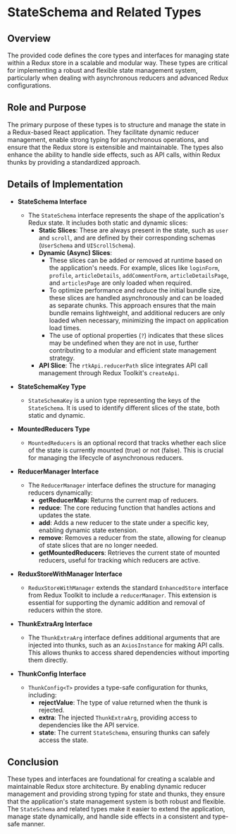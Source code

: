 # StateSchema and Related Types

## Overview
The provided code defines the core types and interfaces for managing state within a Redux store in a scalable and modular way. These types are critical for implementing a robust and flexible state management system, particularly when dealing with asynchronous reducers and advanced Redux configurations.

## Role and Purpose
The primary purpose of these types is to structure and manage the state in a Redux-based React application. They facilitate dynamic reducer management, enable strong typing for asynchronous operations, and ensure that the Redux store is extensible and maintainable. The types also enhance the ability to handle side effects, such as API calls, within Redux thunks by providing a standardized approach.

## Details of Implementation

- **StateSchema Interface**
    - The `StateSchema` interface represents the shape of the application's Redux state. It includes both static and dynamic slices:
        - **Static Slices**: These are always present in the state, such as `user` and `scroll`, and are defined by their corresponding schemas (`UserSchema` and `UIScrollSchema`).
        - **Dynamic (Async) Slices**:
            - These slices can be added or removed at runtime based on the application's needs. For example, slices like `loginForm`, `profile`, `articleDetails`, `addCommentForm`, `articleDetailsPage`, and `articlesPage` are only loaded when required.
            - To optimize performance and reduce the initial bundle size, these slices are handled asynchronously and can be loaded as separate chunks. This approach ensures that the main bundle remains lightweight, and additional reducers are only loaded when necessary, minimizing the impact on application load times.
            - The use of optional properties (`?`) indicates that these slices may be undefined when they are not in use, further contributing to a modular and efficient state management strategy.
        - **API Slice**: The `rtkApi.reducerPath` slice integrates API call management through Redux Toolkit's `createApi`.

- **StateSchemaKey Type**
    - `StateSchemaKey` is a union type representing the keys of the `StateSchema`. It is used to identify different slices of the state, both static and dynamic.

- **MountedReducers Type**
    - `MountedReducers` is an optional record that tracks whether each slice of the state is currently mounted (true) or not (false). This is crucial for managing the lifecycle of asynchronous reducers.

- **ReducerManager Interface**
    - The `ReducerManager` interface defines the structure for managing reducers dynamically:
        - **getReducerMap**: Returns the current map of reducers.
        - **reduce**: The core reducing function that handles actions and updates the state.
        - **add**: Adds a new reducer to the state under a specific key, enabling dynamic state extension.
        - **remove**: Removes a reducer from the state, allowing for cleanup of state slices that are no longer needed.
        - **getMountedReducers**: Retrieves the current state of mounted reducers, useful for tracking which reducers are active.

- **ReduxStoreWithManager Interface**
    - `ReduxStoreWithManager` extends the standard `EnhancedStore` interface from Redux Toolkit to include a `reducerManager`. This extension is essential for supporting the dynamic addition and removal of reducers within the store.

- **ThunkExtraArg Interface**
    - The `ThunkExtraArg` interface defines additional arguments that are injected into thunks, such as an `AxiosInstance` for making API calls. This allows thunks to access shared dependencies without importing them directly.

- **ThunkConfig Interface**
    - `ThunkConfig<T>` provides a type-safe configuration for thunks, including:
        - **rejectValue**: The type of value returned when the thunk is rejected.
        - **extra**: The injected `ThunkExtraArg`, providing access to dependencies like the API service.
        - **state**: The current `StateSchema`, ensuring thunks can safely access the state.

## Conclusion
These types and interfaces are foundational for creating a scalable and maintainable Redux store architecture. By enabling dynamic reducer management and providing strong typing for state and thunks, they ensure that the application's state management system is both robust and flexible. The `StateSchema` and related types make it easier to extend the application, manage state dynamically, and handle side effects in a consistent and type-safe manner.


